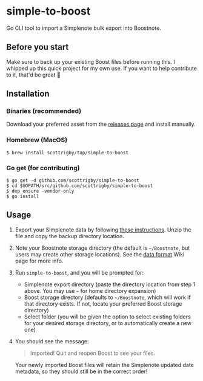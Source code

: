 # simple-to-boost

Go CLI tool to import a Simplenote bulk export into Boostnote.

## Before you start

Make sure to back up your existing Boost files before running this. I whipped up this quick project for my own use. If you want to help contribute to it, that'd be great 🙌

## Installation

### Binaries (recommended)

Download your preferred asset from the [releases page](https://github.com/scottrigby/simple-to-boost/releases) and install manually.

### Homebrew (MacOS)

```console
$ brew install scottrigby/tap/simple-to-boost
```

### Go get (for contributing)

```console
$ go get -d github.com/scottrigby/simple-to-boost
$ cd $GOPATH/src/github.com/scottrigby/simple-to-boost
$ dep ensure -vendor-only
$ go install
```

## Usage

1. Export your Simplenote data by following [these instructions](https://simplenote.com/help/#export). Unzip the file and copy the backup directory location.
1. Note your Boostnote storage directory (the default is `~/Boostnote`, but users may create other storage locations). See the [data format](https://github.com/BoostIO/Boostnote/wiki/Data-format) Wiki page for more info.
1. Run `simple-to-boost`, and you will be prompted for:
    - Simplenote export directory (paste the directory location from step 1 above. You may use `~` for home directory expansion)
    - Boost storage directory (defaults to `~/Boostnote`, which will work if that directory exists. If not, locate your preferred Boost storage directory)
    - Select folder (you will be given the option to select existing folders for your desired storage directory, or to automatically create a new one)
1. You should see the message:
    > Imported! Quit and reopen Boost to see your files.

    Your newly imported Boost files will retain the Simplenote updated date metadata, so they should still be in the correct order!

